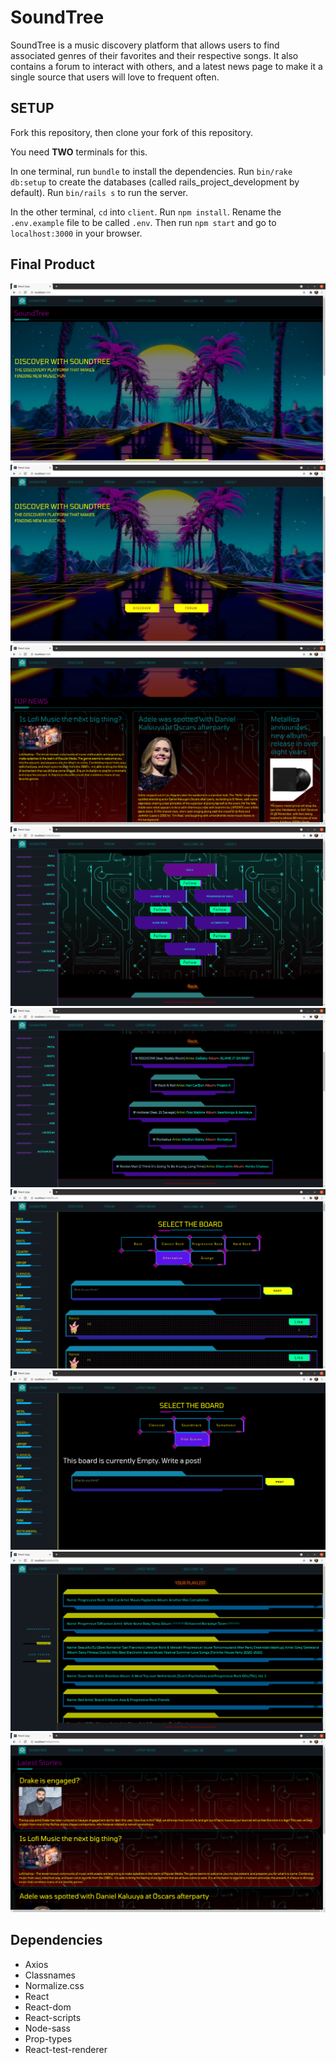 # SoundTree

SoundTree is a music discovery platform that allows users to find associated genres of their favorites and their respective songs. It also contains a forum to interact with others, and a latest news page to make it a single source that users will love to frequent often.

## SETUP

Fork this repository, then clone your fork of this repository.

You need **TWO** terminals for this.

In one terminal, run `bundle` to install the dependencies. Run `bin/rake db:setup` to create the databases (called rails_project_development by default). Run `bin/rails s` to run the server.

In the other terminal, `cd` into `client`. Run `npm install`. Rename the `.env.example` file to be called `.env`. Then run `npm start` and go to `localhost:3000` in your browser.


## Final Product

!["Screenshot of home page"](https://github.com/Soliloquiy/SoundTree/blob/master/docs/homepage-1.png)
!["Screenshot of home page-2"](https://github.com/Soliloquiy/SoundTree/blob/master/docs/homepage-2.png)
!["Screenshot of home page-3"](https://github.com/Soliloquiy/SoundTree/blob/master/docs/homepage-3.png)
!["Screenshot of discover page"](https://github.com/Soliloquiy/SoundTree/blob/master/docs/discoverpage-1.png)
!["Screenshot of discover page-2"](https://github.com/Soliloquiy/SoundTree/blob/master/docs/discoverpage-2.png)
!["Screenshot of forum page"](https://github.com/Soliloquiy/SoundTree/blob/master/docs/forumpage-1.png)
!["Screenshot of forum page-2"](https://github.com/Soliloquiy/SoundTree/blob/master/docs/forumpage-2.png)
!["Screenshot of profile page"](https://github.com/Soliloquiy/SoundTree/blob/master/docs/profilepage-1.png)
!["Screenshot of latest page"](https://github.com/Soliloquiy/SoundTree/blob/master/docs/latestnewspage-1.png)



## Dependencies
- Axios
- Classnames
- Normalize.css
- React
- React-dom
- React-scripts
- Node-sass
- Prop-types
- React-test-renderer
